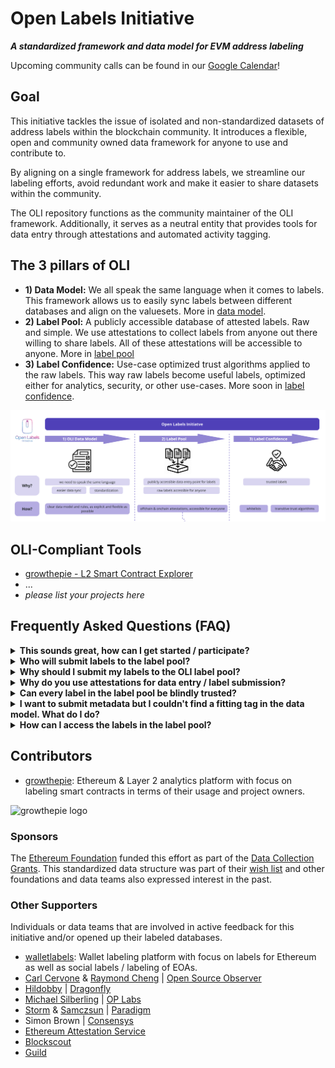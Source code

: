 # Open Labels Initiative
***A standardized framework and data model for EVM address labeling***

Upcoming community calls can be found in our [Google Calendar](https://calendar.google.com/calendar/u/3?cid=MmQ0MzYxNzQ3ZGFiY2M3ZDJkZjk0NjZiYmY3MmNmZDUwZTNjMjE2OTQ4YzgyNmI4OTBmYjYyN2VmNGRjNjQ4OEBncm91cC5jYWxlbmRhci5nb29nbGUuY29t)!

## Goal
This initiative tackles the issue of isolated and non-standardized datasets of address labels within the blockchain community. It introduces a flexible, open and community owned data framework for anyone to use and contribute to. 

By aligning on a single framework for address labels, we streamline our labeling efforts, avoid redundant work and make it easier to share datasets within the community.

The OLI repository functions as the community maintainer of the OLI framework. Additionally, it serves as a neutral entity that provides tools for data entry through attestations and automated activity tagging.

## The 3 pillars of OLI
  - **1) Data Model:** We all speak the same language when it comes to labels. This framework allows us to easily sync labels between different databases and align on the valuesets. More in [data model](https://github.com/openlabelsinitiative/OLI/tree/main/1_data_model).
  - **2) Label Pool:** A publicly accessible database of attested labels. Raw and simple. We use attestations to collect labels from anyone out there willing to share labels. All of these attestations will be accessible to anyone. More in [label pool](https://github.com/openlabelsinitiative/OLI/tree/main/2_label_pool)
  - **3) Label Confidence:** Use-case optimized trust algorithms applied to the raw labels. This way raw labels become useful labels, optimized either for analytics, security, or other use-cases. More soon in [label confidence](https://github.com/openlabelsinitiative/OLI/tree/main/3_label_confidence).

![OLI pillars](src/images/oli_pillars.png)

## OLI-Compliant Tools
- [growthepie - L2 Smart Contract Explorer](https://labels.growthepie.xyz/)
- ...
- *please list your projects here*


## Frequently Asked Questions (FAQ)

<details>
  <summary><strong>This sounds great, how can I get started / participate?</strong></summary>

  Awesome to hear! You can join our [monthly OLI calls](https://calendar.google.com/calendar/u/3?cid=MmQ0MzYxNzQ3ZGFiY2M3ZDJkZjk0NjZiYmY3MmNmZDUwZTNjMjE2OTQ4YzgyNmI4OTBmYjYyN2VmNGRjNjQ4OEBncm91cC5jYWxlbmRhci5nb29nbGUuY29t) if you want to be up-to-date with anything that is currently happening. You can also start submitting labels, either via our Frontend (WIP) or by using some of our [bulk_attesting scripts](2_label_pool/bulk_attesting/). If you are just interested in reading labels from the label pool you can retrieve them via the GraphQL endpoints (WIP).

</details>

<details>
  <summary><strong>Who will submit labels to the label pool?</strong></summary>

  We identified 3 core user types as label submitters. They mostly differ in terms of label volume that they submit.

| Submitter                | Volume        | Description | Entry method
  |------------------------|--------------------|-------------|------------
  | **High-volume labelers** | High (1000+)       | Data teams & indexing companies that have automated and highly optimized scripts running to label a high number of smart contracts. | Automated via data-pipelines |
  | **Casual labelers**      | Medium (5-1000)    | Individuals who have a set of labels they want to submit. Could be analysts collecting labels manually or dApp teams that deployed multiple contracts and want to share metadata. | CSV/JSON upload |
  | **Single labelers**      | Low (1-5)         | Individuals submitting a very small amount of labels, usually smart contract deployers who want to make metadata on their smart contract available. | Frontend with dropdowns |

</details>

<details>
  <summary><strong>Why should I submit my labels to the OLI label pool?</strong></summary>

  This is a public and open initiative that tries to break up data silos and help anyone out there with better, higher-quality labels. The more people contribute, the higher the quality of labels, and the more can be done with them.

  OLI itself won't sponsor any participants, BUT we want to make it as transparent as possible how many labels were contributed by different teams/individuals. This can be a qualifying factor in public goods funding rounds like Gitcoin, Optimism Retro Funding, Octant, and many more.

</details>

<details>
  <summary><strong>Why do you use attestations for data entry / label submission?</strong></summary>

  Attestations are a great tool to standardize data entry and at the same time also cryptographically proof who submitted this datapoint. This allows us (or anyone really) to build cool trust algorithms on top of these attestations in order to increase the confidence in the submitted labels.

</details>

<details>
  <summary><strong>Can every label in the label pool be blindly trusted?</strong></summary>

  No, these are raw labels without any further trust layer applied to them. A simple first trust layer is to only trust labels submitted by known entities (whitelist). Since every label is tied to an attestation, this is easily possible. In the future we will also work on trust algorithms for specific use-cases.

</details>

<details>
  <summary><strong>I want to submit metadata but I couldn't find a fitting tag in the data model. What do I do?</strong></summary>

  Great! Just open a PR to our tag_definitions.yml file in this repo and explain why this tag should be added to OLI. We will periodically review all new tags and add them to the schema.

</details>

<details>
  <summary><strong>How can I access the labels in the label pool?</strong></summary>

  A little bit of a WIP but the Ethereum Attestation Service has great GraphQL endpoints available. In the future we will also have public datasets availabe on BigQuery.

</details>

## Contributors
- [growthepie](https://www.growthepie.xyz/): Ethereum & Layer 2 analytics platform with focus on labeling smart contracts in terms of their usage and project owners.

<img src="https://i.ibb.co/54W8j8K/Group-165.png" alt="growthepie logo" width="300">

### Sponsors

The [Ethereum Foundation](https://ethereum.foundation/) funded this effort as part of the [Data Collection Grants](https://esp.ethereum.foundation/data-collection-grants). This standardized data structure was part of their [wish list](https://notes.ethereum.org/@drigolvc/DataCollectionWishlist) and other foundations and data teams also expressed interest in the past.

### Other Supporters
Individuals or data teams that are involved in active feedback for this initiative and/or opened up their labeled databases.

- [walletlabels](https://www.walletlabels.xyz/): Wallet labeling platform with focus on labels for Ethereum as well as social labels / labeling of EOAs.
- [Carl Cervone](https://github.com/ccerv1) & [Raymond Cheng](https://github.com/ryscheng) | [Open Source Observer](https://github.com/opensource-observer)
- [Hildobby](https://x.com/hildobby_) | [Dragonfly](https://x.com/dragonfly_xyz)
- [Michael Silberling](https://github.com/MSilb7) | [OP Labs](https://www.oplabs.co/)
- [Storm](https://github.com/sslivkoff) & [Samczsun](https://github.com/samczsun/) | [Paradigm](https://www.paradigm.xyz/)
- Simon Brown | [Consensys](https://consensys.io/)
- [Ethereum Attestation Service](https://attest.org/)
- [Blockscout](https://www.blockscout.com/)
- [Guild](https://guild.xyz/)
